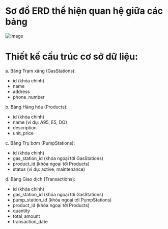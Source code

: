 # Sơ đồ ERD thể hiện quan hệ giữa các bảng
![image](https://github.com/user-attachments/assets/b17bc25b-c48c-4383-a825-3a659a342171)


# Thiết kế cấu trúc cơ sở dữ liệu:
a. Bảng Trạm xăng (GasStations):
- id (khóa chính)
- name
- address
- phone_number

b. Bảng Hàng hóa (Products):
- id (khóa chính)
- name (ví dụ: A95, E5, DO)
- description
- unit_price

c. Bảng Trụ bơm (PumpStations):
- id (khóa chính)
- gas_station_id (khóa ngoại tới GasStations)
- product_id (khóa ngoại tới Products)
- status (ví dụ: active, maintenance)


d. Bảng Giao dịch (Transactions):
- id (khóa chính)
- gas_station_id (khóa ngoại tới GasStations)
- pump_station_id (khóa ngoại tới PumpStations)
- product_id (khóa ngoại tới Products)
- quantity
- total_amount
- transaction_date
